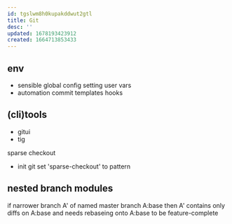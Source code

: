 ```yaml
---
id: tgslwm8h0kupakddwut2gtl
title: Git
desc: ''
updated: 1678193423912
created: 1664713853433
---
```


## env
- sensible global config
  setting user vars
- automation
  commit templates
  hooks

## (cli)tools
- gitui
- tig

sparse checkout
  - init git
    set 'sparse-checkout' to pattern

## nested branch modules
if narrower branch A' of named master branch A:base
  then A' contains only diffs on A:base and needs rebaseing onto A:base to be feature-complete